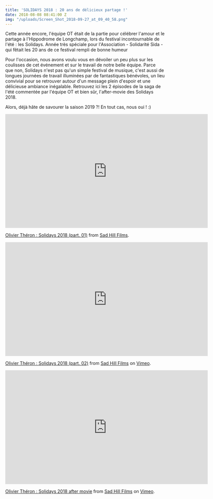 ```yaml
---
title: 'SOLIDAYS 2018 : 20 ans de délicieux partage !'
date: 2018-08-08 08:41:00 Z
img: "/uploads/Screen_Shot_2018-09-27_at_09_40_58.png"
---
```


Cette année encore, l'équipe OT était de la partie pour célébrer l'amour et le partage à l'Hippodrome de Longchamp, lors du festival incontournable de l'été : les Solidays.
Année très spéciale pour l'Association - Solidarité Sida - qui fêtait les 20 ans de ce festival rempli de bonne humeur 

Pour l'occasion, nous avons voulu vous en dévoiler un peu plus sur les coulisses de cet événement et sur le travail de notre belle équipe.
Parce que non, Solidays n'est pas qu'un simple festival de musique, c'est aussi de longues journées de travail illuminées par de fantastiques bénévoles, un lieu convivial pour se retrouver autour d'un message plein d'espoir et une délicieuse ambiance inégalable.
Retrouvez ici les 2 épisodes de la saga de l'été commentée par l'équipe OT et bien sûr, l'after-movie des Solidays 2018.

Alors, déjà hâte de savourer la saison 2019 ?! En tout cas, nous oui ! :)

<iframe src="https://player.vimeo.com/video/277545380" width="640" height="360" frameborder="0" webkitallowfullscreen mozallowfullscreen allowfullscreen></iframe>

<p><a href="https://vimeo.com/277545380">Olivier Théron : Solidays 2018 (part. 01)</a> from <a href="https://vimeo.com/sadhillfilms">Sad Hill Films</a>.</p>

<iframe src="https://player.vimeo.com/video/280748267" width="640" height="360" frameborder="0" webkitallowfullscreen mozallowfullscreen allowfullscreen></iframe>
<p><a href="https://vimeo.com/280748267">Olivier Théron : Solidays 2018 (part. 02)</a> from <a href="https://vimeo.com/sadhillfilms">Sad Hill Films</a> on <a href="https://vimeo.com">Vimeo</a>.</p>

<iframe src="https://player.vimeo.com/video/282275414" width="640" height="360" frameborder="0" webkitallowfullscreen mozallowfullscreen allowfullscreen></iframe>
<p><a href="https://vimeo.com/282275414">Olivier Théron : Solidays 2018 after movie</a> from <a href="https://vimeo.com/sadhillfilms">Sad Hill Films</a> on <a href="https://vimeo.com">Vimeo</a>.</p>